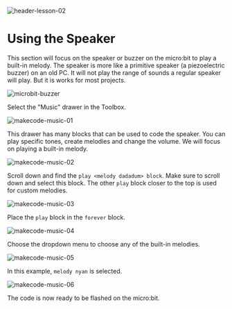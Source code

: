 ![header-lesson-02](assets/header-lesson-02.png)

# Using the Speaker

This section will focus on the speaker or buzzer on the micro:bit to play a built-in melody. The speaker is more like a primitive speaker (a piezoelectric buzzer) on an old PC. It will not play the range of sounds a regular speaker will play. But it is works for most projects.

![microbit-buzzer](assets/microbit-buzzer.png)

Select the "Music" drawer in the Toolbox.

![makecode-music-01](assets/makecode-music-01.png)

This drawer has many blocks that can be used to code the speaker. You can play specific tones, create melodies and change the volume. We will focus on playing a built-in melody.

![makecode-music-02](assets/makecode-music-02.png)

Scroll down and find the `play <melody dadadum> block`. Make sure to scroll down and select this block. The other `play` block closer to the top is used for custom melodies.

![makecode-music-03](assets/makecode-music-03.png)

Place the `play` block in the `forever` block.

![makecode-music-04](assets/makecode-music-04.png)

Choose the dropdown menu to choose any of the built-in melodies.

![makecode-music-05](assets/makecode-music-05.png)

In this example, `melody nyan` is selected.

![makecode-music-06](assets/makecode-music-06.png)

The code is now ready to be flashed on the micro:bit.

